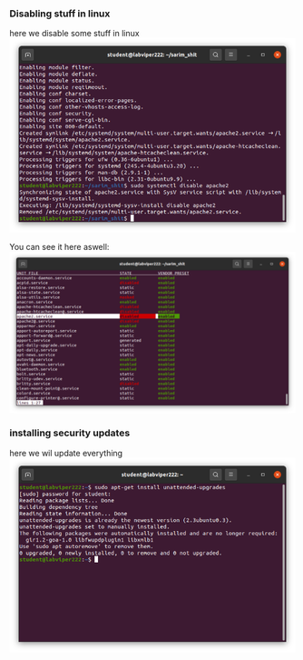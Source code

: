 ### Disabling stuff in linux
here we disable some stuff in linux
![first image on github formats](https://github.com/Mercurycode2002/OS_lab-_semester_4/blob/main/Lab_11/Images/disable_apache.png)

You can see it here aswell:
![the systemctl stuff here:](https://github.com/Mercurycode2002/OS_lab-_semester_4/blob/main/Lab_11/Images/disables_stuff.png)

### installing security updates
here we wil update everything
![to update stuff](https://github.com/Mercurycode2002/OS_lab-_semester_4/blob/main/Lab_11/Images/updated.png)
